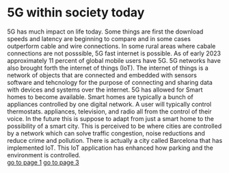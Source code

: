 # **5G within society today**  <br>
5G has much impact on life today. Some things are first the download speeds and latency are beginning to compare and in some cases outperform cable and wire connections. In some rural areas where cabale connections are not posssible, 5G fast internet is possible. As of early 2023 approximately 11 percent of global mobile users have 5G. 5G networks have also brought
forth the internet of things (IoT). The internet of things is a network of objects that are connected and embedded with sensors software and tehcnology for the purpose of connecting and sharing data with devices and systems over the internet. 5G has allowed for Smart homes to become available. Smart homes are typically a bunch of appliances controlled by one digital network. 
A user will typically control thermostats. appliances, television, and radio all from the control of their voice. In the future this is suppose to adapt from just a smart home to the possibility of a smart city. This is perceived to be where cities are controlled by a network which can solve traffic congestion, noise reductions and reduce crime and pollution. 
There is actually a city called Barcelona that has implemented IoT. This IoT application has enhanced how parking and the environment is controlled. <br>
[go to page 1](page1.md) [go to page 3](page3.md)
